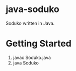 java-soduko
===========

Soduko written in Java.

Getting Started
===============
1. javac Soduko.java
2. java Soduko


